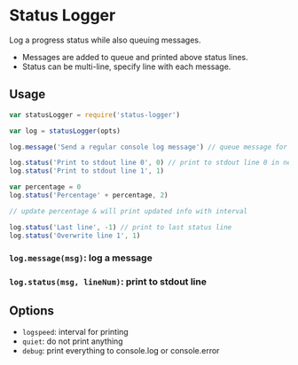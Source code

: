 
# Status Logger

Log a progress status while also queuing messages. 

* Messages are added to queue and printed above status lines.
* Status can be multi-line, specify line with each message.


## Usage

```javascript
var statusLogger = require('status-logger')

var log = statusLogger(opts)

log.message('Send a regular console log message') // queue message for next interval

log.status('Print to stdout line 0', 0) // print to stdout line 0 in next interval
log.status('Print to stdout line 1', 1)

var percentage = 0
log.status('Percentage' + percentage, 2)

// update percentage & will print updated info with interval

log.status('Last line', -1) // print to last status line
log.status('Overwrite line 1', 1)
```

### `log.message(msg)`: log a message

### `log.status(msg, lineNum)`: print to stdout line

## Options

* `logspeed`: interval for printing
* `quiet`: do not print anything
* `debug`: print everything to console.log or console.error
